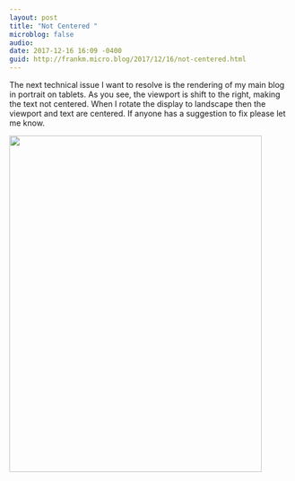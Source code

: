 ```yaml
---
layout: post
title: "Not Centered "
microblog: false
audio: 
date: 2017-12-16 16:09 -0400
guid: http://frankm.micro.blog/2017/12/16/not-centered.html
---
```

The next technical issue I want to resolve is the rendering of my main blog in portrait on tablets. As you see, the viewport is shift to the right, making the text not centered. When I rotate the display to landscape then the viewport and text are centered. If anyone has a suggestion to fix please let me know. 

<img src="http://frankmcpherson.blog/uploads/2017/2bca1f58a1.jpg" width="450" height="600" />
